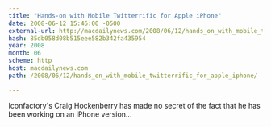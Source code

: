 ```yaml
---
title: "Hands-on with Mobile Twitterrific for Apple iPhone"
date: 2008-06-12 15:46:00 -0500
external-url: http://macdailynews.com/2008/06/12/hands_on_with_mobile_twitterrific_for_apple_iphone/
hash: 85db058d08b515eee582b342fa435954
year: 2008
month: 06
scheme: http
host: macdailynews.com
path: /2008/06/12/hands_on_with_mobile_twitterrific_for_apple_iphone/

---
```


Iconfactory's Craig Hockenberry has made no secret of the fact that he has been working on an iPhone version...
